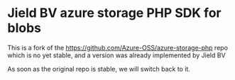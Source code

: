 # Jield BV azure storage PHP SDK for blobs

This is a fork of the https://github.com/Azure-OSS/azure-storage-php repo which is no yet stable, and a version was
already implemented by Jield BV

As soon as the original repo is stable, we will switch back to it.